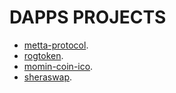 # DAPPS PROJECTS

* [metta-protocol](https://metta-protocol-ico.netlify.app/).
* [rogtoken](https://rogtoken.surge.sh/).
* [momin-coin-ico](https://momin-coin-ico.surge.sh/).
* [sheraswap](https://sheraswap.surge.sh/).


